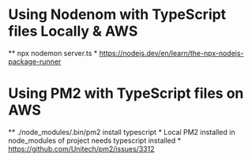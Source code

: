 # Using Nodenom with TypeScript files Locally & AWS
** npx nodemon server.ts
    * https://nodejs.dev/en/learn/the-npx-nodejs-package-runner

# Using PM2 with TypeScript files on AWS
** ./node_modules/.bin/pm2 install typescript
    * Local PM2 installed in node_modules of project needs typescript installed
    * https://github.com/Unitech/pm2/issues/3312

# 